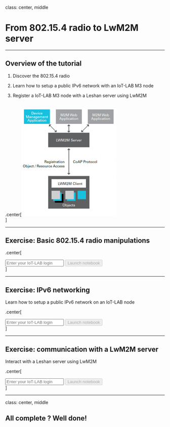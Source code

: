 class: center, middle

# From 802.15.4 radio to LwM2M server

---

## Overview of the tutorial

1. Discover the 802.15.4 radio

2. Learn how to setup a public IPv6 network with an IoT-LAB M3 node

3. Register a IoT-LAB M3 node with a Leshan server using LwM2M

<br/>
.center[<img src="images/leshan-overview.png" alt="" style="width: 300px;"/><br/>]

---

## Exercise: Basic 802.15.4 radio manipulations

.center[
<form class=notebook>
    <input class=login id="login_802154" type="text" oninput="check_login('login_802154', 'launcher_802154')" placeholder="Enter your IoT-LAB login">
    <input class=launcher id="launcher_802154" type="button" value="Launch notebook" onclick="open_notebook('login_802154', 'riot/networking/802.15.4/udp.ipynb')" disabled>
</form>
]

---

## Exercise: IPv6 networking

Learn how to setup a public IPv6 network on an IoT-LAB node

.center[
<form class=notebook>
    <input class=login id="login_ipv6" type="text" oninput="check_login('login_ipv6', 'launcher_ipv6')" placeholder="Enter your IoT-LAB login">
    <input class=launcher id="launcher_ipv6" type="button" value="Launch notebook" onclick="open_notebook('login_ipv6', 'riot/networking/ipv6/ipv6.ipynb')" disabled>
</form>
]

---

## Exercise: communication with a LwM2M server

Interact with a Leshan server using LwM2M

.center[
<form class=notebook>
    <input class=login id="login_lwm2m" type="text" oninput="check_login('login_lwm2m', 'launcher_lwm2m')" placeholder="Enter your IoT-LAB login">
    <input class=launcher id="launcher_lwm2m" type="button" value="Launch notebook" onclick="open_notebook('login_lwm2m', 'riot/networking/lwm2m/lwm2m.ipynb')" disabled>
</form>
]

---

class: center, middle

## All complete ? Well done!
